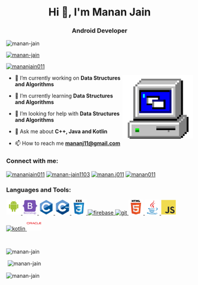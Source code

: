 <h1 align="center">Hi 👋, I'm Manan Jain</h1>
<h3 align="center">Android Developer</h3>

<p align="left"> <img src="https://komarev.com/ghpvc/?username=manan-jain&label=Profile%20views&color=0e75b6&style=flat" alt="manan-jain" /> </p>

<p align="left"> <a href="https://github.com/ryo-ma/github-profile-trophy"><img src="https://github-profile-trophy.vercel.app/?username=manan-jain" alt="manan-jain" /></a> </p>

<p align="left"> <a href="https://twitter.com/mananjain011" target="blank"><img src="https://img.shields.io/twitter/follow/mananjain011?logo=twitter&style=for-the-badge" alt="mananjain011" /></a> </p>

<img align="right" alt="PC GIF" src="https://github.com/TheDudeThatCode/TheDudeThatCode/blob/master/Assets/PC.gif" width="190" />

- 🔭 I’m currently working on **Data Structures and Algorithms**

- 🌱 I’m currently learning **Data Structures and Algorithms**

- 🤝 I’m looking for help with **Data Structures and Algorithms**

- 💬 Ask me about **C++, Java and Kotlin**

- 📫 How to reach me **mananj11@gmail.com**

<h3 align="left">Connect with me:</h3>
<p align="left">
<a href="https://twitter.com/mananjain011" target="_blank"><img align="center" src="https://raw.githubusercontent.com/rahuldkjain/github-profile-readme-generator/master/src/images/icons/Social/twitter.svg" alt="mananjain011" height="30" width="40" /></a>
<a href="https://linkedin.com/in/manan-jain1103" target="_blank"><img align="center" src="https://raw.githubusercontent.com/rahuldkjain/github-profile-readme-generator/master/src/images/icons/Social/linked-in-alt.svg" alt="manan-jain1103" height="30" width="40" /></a>
<a href="https://www.instagram.com/manan.jain011/" target="_blank"><img align="center" src="https://raw.githubusercontent.com/rahuldkjain/github-profile-readme-generator/master/src/images/icons/Social/instagram.svg" alt="manan.j011" height="30" width="40" /></a>
<a href="https://www.leetcode.com/manan011" target="_blank"><img align="center" src="https://raw.githubusercontent.com/rahuldkjain/github-profile-readme-generator/master/src/images/icons/Social/leet-code.svg" alt="manan011" height="30" width="40" /></a>
</p>

<h3 align="left">Languages and Tools:</h3>
<p align="left"> <a href="https://developer.android.com" target="_blank" rel="noreferrer"> <img src="https://raw.githubusercontent.com/devicons/devicon/master/icons/android/android-original-wordmark.svg" alt="android" width="40" height="40"/> </a> <a href="https://getbootstrap.com" target="_blank" rel="noreferrer"> <img src="https://raw.githubusercontent.com/devicons/devicon/master/icons/bootstrap/bootstrap-plain-wordmark.svg" alt="bootstrap" width="40" height="40"/> </a> <a href="https://www.cprogramming.com/" target="_blank" rel="noreferrer"> <img src="https://raw.githubusercontent.com/devicons/devicon/master/icons/c/c-original.svg" alt="c" width="40" height="40"/> </a> <a href="https://www.w3schools.com/cpp/" target="_blank" rel="noreferrer"> <img src="https://raw.githubusercontent.com/devicons/devicon/master/icons/cplusplus/cplusplus-original.svg" alt="cplusplus" width="40" height="40"/> </a> <a href="https://www.w3schools.com/css/" target="_blank" rel="noreferrer"> <img src="https://raw.githubusercontent.com/devicons/devicon/master/icons/css3/css3-original-wordmark.svg" alt="css3" width="40" height="40"/> </a> <a href="https://firebase.google.com/" target="_blank" rel="noreferrer"> <img src="https://www.vectorlogo.zone/logos/firebase/firebase-icon.svg" alt="firebase" width="40" height="40"/> </a> <a href="https://git-scm.com/" target="_blank" rel="noreferrer"> <img src="https://www.vectorlogo.zone/logos/git-scm/git-scm-icon.svg" alt="git" width="40" height="40"/> </a> <a href="https://www.w3.org/html/" target="_blank" rel="noreferrer"> <img src="https://raw.githubusercontent.com/devicons/devicon/master/icons/html5/html5-original-wordmark.svg" alt="html5" width="40" height="40"/> </a> <a href="https://www.java.com" target="_blank" rel="noreferrer"> <img src="https://raw.githubusercontent.com/devicons/devicon/master/icons/java/java-original.svg" alt="java" width="40" height="40"/> </a> <a href="https://developer.mozilla.org/en-US/docs/Web/JavaScript" target="_blank" rel="noreferrer"> <img src="https://raw.githubusercontent.com/devicons/devicon/master/icons/javascript/javascript-original.svg" alt="javascript" width="40" height="40"/> </a> <a href="https://kotlinlang.org" target="_blank" rel="noreferrer"> <img src="https://www.vectorlogo.zone/logos/kotlinlang/kotlinlang-icon.svg" alt="kotlin" width="40" height="40"/> </a> <a href="https://www.oracle.com/" target="_blank" rel="noreferrer"> <img src="https://raw.githubusercontent.com/devicons/devicon/master/icons/oracle/oracle-original.svg" alt="oracle" width="40" height="40"/> </a> </p>

<br>
<p><img align="left" src="https://github-readme-stats.vercel.app/api/top-langs?username=manan-jain&show_icons=true&theme=dark&line_height=27&locale=en&layout=compact" alt="manan-jain" /></p>
<br>
<p>&nbsp;<img align="center" src="https://github-readme-stats.vercel.app/api?username=manan-jain&show_icons=true&theme=dark&line_height=27&locale=en" alt="manan-jain" /></p>
<p><img align="center" src="https://github-readme-streak-stats.herokuapp.com/?user=manan-jain&" alt="manan-jain" /></p>
